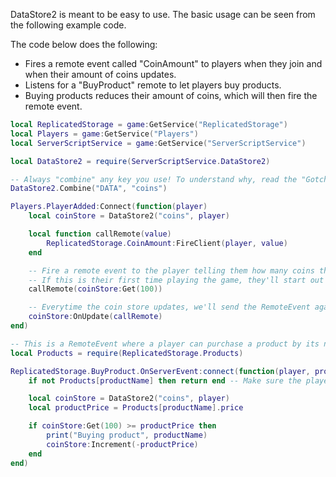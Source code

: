 DataStore2 is meant to be easy to use. The basic usage can be seen from the following example code.

The code below does the following:

- Fires a remote event called "CoinAmount" to players when they join and when their amount of coins updates.
- Listens for a "BuyProduct" remote to let players buy products.
- Buying products reduces their amount of coins, which will then fire the remote event.

```lua
local ReplicatedStorage = game:GetService("ReplicatedStorage")
local Players = game:GetService("Players")
local ServerScriptService = game:GetService("ServerScriptService")

local DataStore2 = require(ServerScriptService.DataStore2)

-- Always "combine" any key you use! To understand why, read the "Gotchas" page.
DataStore2.Combine("DATA", "coins")

Players.PlayerAdded:Connect(function(player)
	local coinStore = DataStore2("coins", player)

	local function callRemote(value)
		ReplicatedStorage.CoinAmount:FireClient(player, value)
	end

	-- Fire a remote event to the player telling them how many coins they have.
	-- If this is their first time playing the game, they'll start out with 100.
	callRemote(coinStore:Get(100))

	-- Everytime the coin store updates, we'll send the RemoteEvent again.
	coinStore:OnUpdate(callRemote)
end)

-- This is a RemoteEvent where a player can purchase a product by its name.
local Products = require(ReplicatedStorage.Products)

ReplicatedStorage.BuyProduct.OnServerEvent:connect(function(player, productName)
	if not Products[productName] then return end -- Make sure the player is buying a real product

	local coinStore = DataStore2("coins", player)
	local productPrice = Products[productName].price

	if coinStore:Get(100) >= productPrice then
		print("Buying product", productName)
		coinStore:Increment(-productPrice)
	end
end)
```
